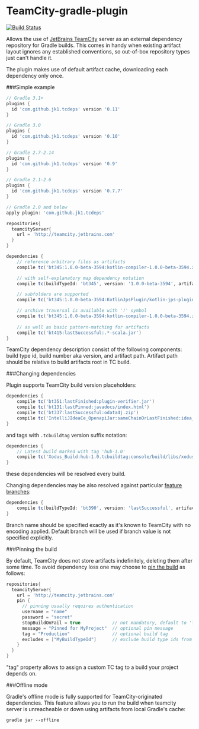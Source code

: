 TeamCity-gradle-plugin 
======================
[![Build Status](https://travis-ci.org/jk1/TeamCity-dependencies-gradle-plugin.png?branch=master)](https://travis-ci.org/jk1/TeamCity-dependencies-gradle-plugin)

Allows the use of [JetBrains TeamCity](http://www.jetbrains.com/teamcity/) server as an external dependency repository for Gradle builds. This comes in handy when existing artifact layout ignores any established conventions, so out-of-box repository types just can't handle it.

The plugin makes use of default artifact cache, downloading each dependency only once.

###Simple example

```groovy
// Gradle 3.1+
plugins {
  id 'com.github.jk1.tcdeps' version '0.11'
}

// Gradle 3.0
plugins {
  id 'com.github.jk1.tcdeps' version '0.10'
}

// Gradle 2.7-2.14
plugins {
  id 'com.github.jk1.tcdeps' version '0.9'
}

// Gradle 2.1-2.6
plugins {
  id 'com.github.jk1.tcdeps' version '0.7.7'
}

// Gradle 2.0 and below
apply plugin: 'com.github.jk1.tcdeps'

repositories{
  teamcityServer{
    url = 'http://teamcity.jetbrains.com'
  }
}

dependencies {
    // reference arbitrary files as artifacts
    compile tc('bt345:1.0.0-beta-3594:kotlin-compiler-1.0.0-beta-3594.zip')

    // with self-explanatory map dependency notation
    compile tc(buildTypeId: 'bt345', version: '1.0.0-beta-3594', artifactPath: 'kotlin-compiler-for-maven.jar')

    // subfolders are supported
    compile tc('bt345:1.0.0-beta-3594:KotlinJpsPlugin/kotlin-jps-plugin.jar')

    // archive traversal is available with '!' symbol
    compile tc('bt345:1.0.0-beta-3594:kotlin-compiler-1.0.0-beta-3594.zip!/kotlinc/build.txt')
    
    // as well as basic pattern-matching for artifacts
    compile tc('bt415:lastSuccessful:.*-scala.jar')
}
```
TeamCity dependency description consist of the following components: build type id, build number aka version, and artifact path. Artifact path should be relative to build artifacts root in TC build. 

###Changing dependencies

Plugin supports TeamCity build version placeholders:

```groovy
dependencies {
    compile tc('bt351:lastFinished:plugin-verifier.jar')
    compile tc('bt131:lastPinned:javadocs/index.html')
    compile tc('bt337:lastSuccessful:odata4j.zip')
    compile tc('IntelliJIdeaCe_OpenapiJar:sameChainOrLastFinished:idea_rt.jar')
}
```

and tags with `.tcbuildtag` version suffix notation:

```groovy
dependencies {
    // Latest build marked with tag 'hub-1.0'
    compile tc('Xodus_Build:hub-1.0.tcbuildtag:console/build/libs/xodus-console.jar')
}
```

these dependencies will be resolved every build.

Changing dependencies may be also resolved against particular [feature branches](https://confluence.jetbrains.com/display/TCD8/Working+with+Feature+Branches):

```groovy
dependencies {
    compile tc(buildTypeId: 'bt390', version: 'lastSuccessful', artifactPath: 'updatePlugins.xml', branch: 'master')
}
```

Branch name should be specified exactly as it's known to TeamCity with no encoding applied.
Default branch will be used if branch value is not specified explicitly.

###Pinning the build

By default, TeamCity does not store artifacts indefinitely, deleting them after some time. To avoid dependency loss one may choose to [pin the build](https://confluence.jetbrains.com/display/TCD8/Pinned+Build) as follows:

```groovy
repositories{
  teamcityServer{
    url = 'http://teamcity.jetbrains.com'
    pin {
      // pinning usually requires authentication
      username = "name"
      password = "secret"
      stopBuildOnFail = true            // not mandatory, default to 'false' 
      message = "Pinned for MyProject"  // optional pin message
      tag = "Production"                // optional build tag  
      excludes = ["MyBuildTypeId"]      // exclude build type ids from pinning/tagging  
    }
  }
}
```
"tag" property allows to assign a custom TC tag to a build your project depends on.

###Offline mode

Gradle's offline mode is fully supported for TeamCity-originated dependencies. This feature allows you to run the build when teamcity server is unreacheable or down using artifacts from local Gradle's cache:

```
gradle jar --offline
```

